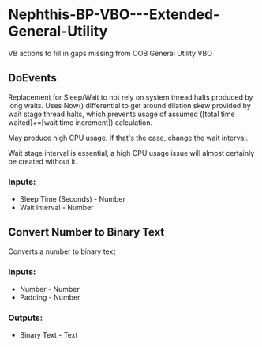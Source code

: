 # Nephthis-BP-VBO---Extended-General-Utility
VB actions to fill in gaps missing from OOB General Utility VBO

## DoEvents
Replacement for Sleep/Wait to not rely on system thread halts produced by long waits. Uses Now() differential to get around dilation skew provided by wait stage thread halts, which prevents usage of assumed ([total time waited]+=[wait time increment]) calculation.

May produce high CPU usage. If that's the case, change the wait interval.

Wait stage interval is essential, a high CPU usage issue will almost certainly be created without it.

### Inputs:
* Sleep Time (Seconds) - Number
* Wait interval - Number

## Convert Number to Binary Text
Converts a number to binary text

### Inputs:
* Number - Number
* Padding - Number

### Outputs:
* Binary Text - Text
